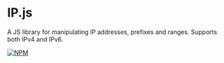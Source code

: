 # IP.js

A JS library for manipulating IP addresses, prefixes and ranges. Supports both IPv4 and IPv6.

[![NPM](https://nodei.co/npm/ip.js.png?compact=true)](https://nodei.co/npm/ip.js/)

